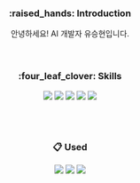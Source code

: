 <div align=center>
<!--소개-->
<h3>:raised_hands: Introduction </h3>
안녕하세요! AI 개발자 유승현입니다. 
<br/><br/><br/>

<!--기술스택-->
  <h3>:four_leaf_clover: Skills </h3>
  <!--프론트-->
  <img src="https://img.shields.io/badge/spark-E25A1C?style=for-the-badge&logo=apache spark&logoColor=white">
  <img src="https://img.shields.io/badge/scala-DC322F?style=for-the-badge&logo=scala&logoColor=white">
  <img src="https://img.shields.io/badge/hadoop-66CCFF?style=for-the-badge&logo=apache hadoop&logoColor=white">
  <img src="https://img.shields.io/badge/python-3776AB?style=for-the-badge&logo=python&logoColor=white">
  <img src="https://img.shields.io/badge/linux-FCC624?style=for-the-badge&logo=linux&logoColor=black">

  
<br><br>

<h3 align="center"> 📋 Used </h3>
<p align="center">
  <img src="https://img.shields.io/badge/slack-4A154B?style=for-the-badge&logo=slack&logoColor=white">
  <img src="https://img.shields.io/badge/github-181717?style=for-the-badge&logo=github&logoColor=white"> 
  <img src="https://img.shields.io/badge/git-F05032?style=for-the-badge&logo=git&logoColor=white">

</p>
<br>

<!--
[![Anurag's GitHub stats](https://github-readme-stats.vercel.app/api?username=cobyoo&?count_private=true&show_icons=true&theme=radical)](https://github.com/anuraghazra/github-readme-stats)
-->
